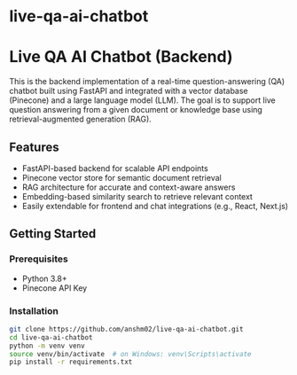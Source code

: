 # live-qa-ai-chatbot

# Live QA AI Chatbot (Backend)

This is the backend implementation of a real-time question-answering (QA) chatbot built using FastAPI and integrated with a vector database (Pinecone) and a large language model (LLM). The goal is to support live question answering from a given document or knowledge base using retrieval-augmented generation (RAG).

## Features

- FastAPI-based backend for scalable API endpoints
- Pinecone vector store for semantic document retrieval
- RAG architecture for accurate and context-aware answers
- Embedding-based similarity search to retrieve relevant context
- Easily extendable for frontend and chat integrations (e.g., React, Next.js)

## Getting Started

### Prerequisites

- Python 3.8+
- Pinecone API Key

### Installation

```bash
git clone https://github.com/anshm02/live-qa-ai-chatbot.git
cd live-qa-ai-chatbot
python -m venv venv
source venv/bin/activate  # on Windows: venv\Scripts\activate
pip install -r requirements.txt
